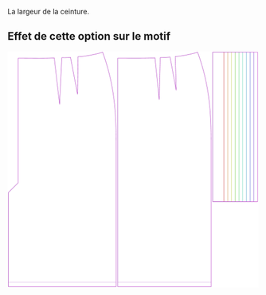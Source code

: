 La largeur de la ceinture.



## Effet de cette option sur le motif
![Cette image montre l'effet de cette option en superposant plusieurs variantes qui ont une valeur différente pour cette option](penelope_waistbandwidth_sample.svg "Effet de cette option sur le motif")
